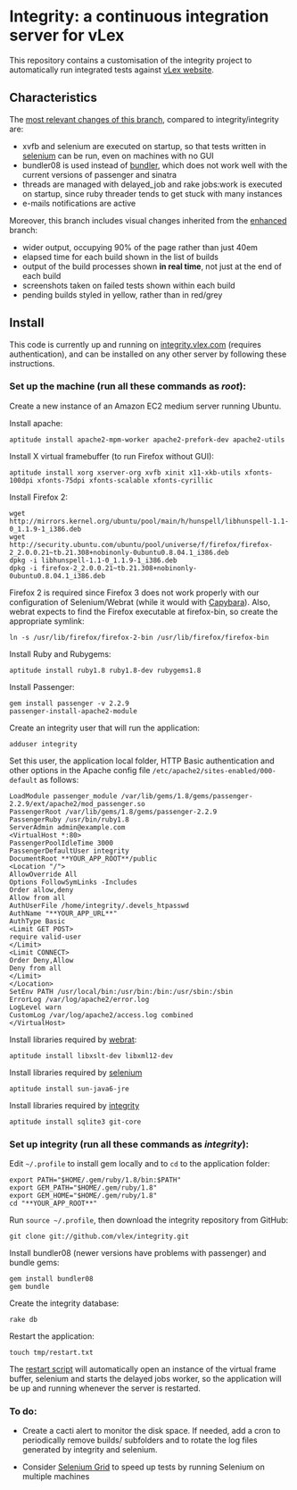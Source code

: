 # Integrity: a continuous integration server for vLex

This repository contains a customisation of the integrity project to automatically run integrated tests against [vLex website](http://vlex.com).

## Characteristics

The [most relevant changes of this branch](http://github.com/vlex/integrity/compare/master...vlex), compared to integrity/integrity are:

 * xvfb and selenium are executed on startup, so that tests written in [selenium](http://seleniumhq.org/) can be run, even on machines with no GUI
 * bundler08 is used instead of [bundler](http://gembundler.com/), which does not work well with the current versions of passenger and sinatra
 * threads are managed with delayed_job and rake jobs:work is executed on startup, since ruby threader tends to get stuck with many instances
 * e-mails notifications are active

Moreover, this branch includes visual changes inherited from the [enhanced](http://github.com/vlex/integrity/tree/enhanced) branch:

 * wider output, occupying 90% of the page rather than just 40em
 * elapsed time for each build shown in the list of builds
 * output of the build processes shown **in real time**, not just at the end of each build
 * screenshots taken on failed tests shown within each build
 * pending builds styled in yellow, rather than in red/grey


## Install

This code is currently up and running on [integrity.vlex.com](http://integrity.vlex.com) (requires authentication), and can be installed on any other server by following these instructions.

### Set up the machine (run all these commands as _root_):

Create a new instance of an Amazon EC2 medium server running Ubuntu.

Install apache:

    aptitude install apache2-mpm-worker apache2-prefork-dev apache2-utils

Install X virtual framebuffer (to run Firefox without GUI):

    aptitude install xorg xserver-org xvfb xinit x11-xkb-utils xfonts-100dpi xfonts-75dpi xfonts-scalable xfonts-cyrillic

Install Firefox 2:

    wget http://mirrors.kernel.org/ubuntu/pool/main/h/hunspell/libhunspell-1.1-0_1.1.9-1_i386.deb
    wget http://security.ubuntu.com/ubuntu/pool/universe/f/firefox/firefox-2_2.0.0.21~tb.21.308+nobinonly-0ubuntu0.8.04.1_i386.deb
    dpkg -i libhunspell-1.1-0_1.1.9-1_i386.deb
    dpkg -i firefox-2_2.0.0.21~tb.21.308+nobinonly-0ubuntu0.8.04.1_i386.deb

Firefox 2 is required since Firefox 3 does not work properly with our configuration of Selenium/Webrat (while it would with [Capybara](http://github.com/jnicklas/capybara)). 
Also, webrat expects to find the Firefox executable at firefox-bin, so create the appropriate symlink:

    ln -s /usr/lib/firefox/firefox-2-bin /usr/lib/firefox/firefox-bin

Install Ruby and Rubygems:

    aptitude install ruby1.8 ruby1.8-dev rubygems1.8

Install Passenger:

    gem install passenger -v 2.2.9
    passenger-install-apache2-module

Create an integrity user that will run the application:

    adduser integrity

Set this user, the application local folder, HTTP Basic authentication and other options in the Apache config file `/etc/apache2/sites-enabled/000-default` as follows:

    LoadModule passenger_module /var/lib/gems/1.8/gems/passenger-2.2.9/ext/apache2/mod_passenger.so
    PassengerRoot /var/lib/gems/1.8/gems/passenger-2.2.9
    PassengerRuby /usr/bin/ruby1.8
    ServerAdmin admin@example.com
    <VirtualHost *:80>
    PassengerPoolIdleTime 3000
    PassengerDefaultUser integrity
    DocumentRoot **YOUR_APP_ROOT**/public
    <Location "/">
    AllowOverride All
    Options FollowSymLinks -Includes
    Order allow,deny
    Allow from all
    AuthUserFile /home/integrity/.devels_htpasswd
    AuthName "**YOUR_APP_URL**"
    AuthType Basic
    <Limit GET POST>
    require valid-user
    </Limit>
    <Limit CONNECT>
    Order Deny,Allow
    Deny from all
    </Limit>
    </Location>
    SetEnv PATH /usr/local/bin:/usr/bin:/bin:/usr/sbin:/sbin
    ErrorLog /var/log/apache2/error.log
    LogLevel warn
    CustomLog /var/log/apache2/access.log combined
    </VirtualHost>

Install libraries required by [webrat](http://github.com/brynary/webrat):

    aptitude install libxslt-dev libxml12-dev

Install libraries required by [selenium](http://selenium-client.rubyforge.org)

    aptitude install sun-java6-jre

Install libraries required by [integrity](http://github.com/integrity/integrity)

    aptitude install sqlite3 git-core

### Set up integrity (run all these commands as _integrity_):

Edit `~/.profile` to install gem locally and to `cd` to the application folder:

    export PATH="$HOME/.gem/ruby/1.8/bin:$PATH"
    export GEM_PATH="$HOME/.gem/ruby/1.8"
    export GEM_HOME="$HOME/.gem/ruby/1.8"
    cd "**YOUR_APP_ROOT**"

Run `source ~/.profile`, then download the integrity repository from GitHub:

    git clone git://github.com/vlex/integrity.git

Install bundler08 (newer versions have problems with passenger) and bundle gems:

    gem install bundler08
    gem bundle

Create the integrity database:

    rake db

Restart the application:

    touch tmp/restart.txt

The [restart script](http://github.com/vlex/integrity/blob/vlex/config.ru) will automatically open an instance of the virtual frame buffer, selenium and starts the delayed jobs worker, so the application will be up and running whenever the server is restarted.

### To do:

* Create a cacti alert to monitor the disk space. If needed, add a cron to periodically remove builds/ subfolders and to rotate the log files generated by integrity and selenium.

* Consider [Selenium Grid](http://selenium-grid.seleniumhq.org/) to speed up tests by running Selenium on multiple machines
